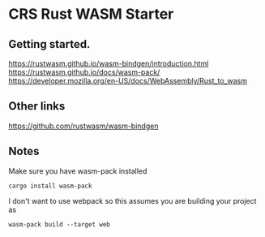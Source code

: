 # CRS Rust WASM Starter

## Getting started.
https://rustwasm.github.io/wasm-bindgen/introduction.html
https://rustwasm.github.io/docs/wasm-pack/
https://developer.mozilla.org/en-US/docs/WebAssembly/Rust_to_wasm

## Other links
https://github.com/rustwasm/wasm-bindgen

## Notes
Make sure you have wasm-pack installed

```
cargo install wasm-pack
```

I don't want to use webpack so this assumes you are building your project as

```
wasm-pack build --target web
```